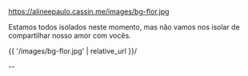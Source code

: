 https://alineepaulo.cassin.me/images/bg-flor.jpg 

Estamos todos isolados neste momento,
mas não vamos nos isolar de 
compartilhar nosso amor com vocês.

<backgroundimage> {{ '/images/bg-flor.jpg' | relative_url }}/ </backgroundimage>

--


